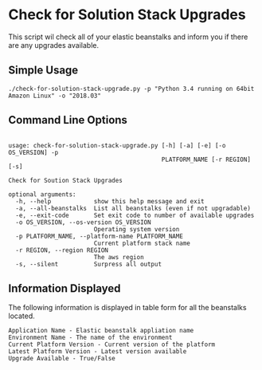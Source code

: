 Check for Solution Stack Upgrades
=========

This script wil check all of your elastic beanstalks and inform you if there are any upgrades available.

## Simple Usage

```
./check-for-solution-stack-upgrade.py -p "Python 3.4 running on 64bit Amazon Linux" -o "2018.03"
```

## Command Line Options

```

usage: check-for-solution-stack-upgrade.py [-h] [-a] [-e] [-o OS_VERSION] -p
                                           PLATFORM_NAME [-r REGION] [-s]

Check for Soution Stack Upgrades

optional arguments:
  -h, --help            show this help message and exit
  -a, --all-beanstalks  List all beanstalks (even if not upgradable)
  -e, --exit-code       Set exit code to number of available upgrades
  -o OS_VERSION, --os-version OS_VERSION
                        Operating system version
  -p PLATFORM_NAME, --platform-name PLATFORM_NAME
                        Current platform stack name
  -r REGION, --region REGION
                        The aws region
  -s, --silent          Surpress all output

```

## Information Displayed

The following information is displayed in table form for all the beanstalks located.

```
Application Name - Elastic beanstalk appliation name
Environment Name - The name of the environment
Current Platform Version - Current version of the platform
Latest Platform Version - Latest version available
Upgrade Available - True/False

```




